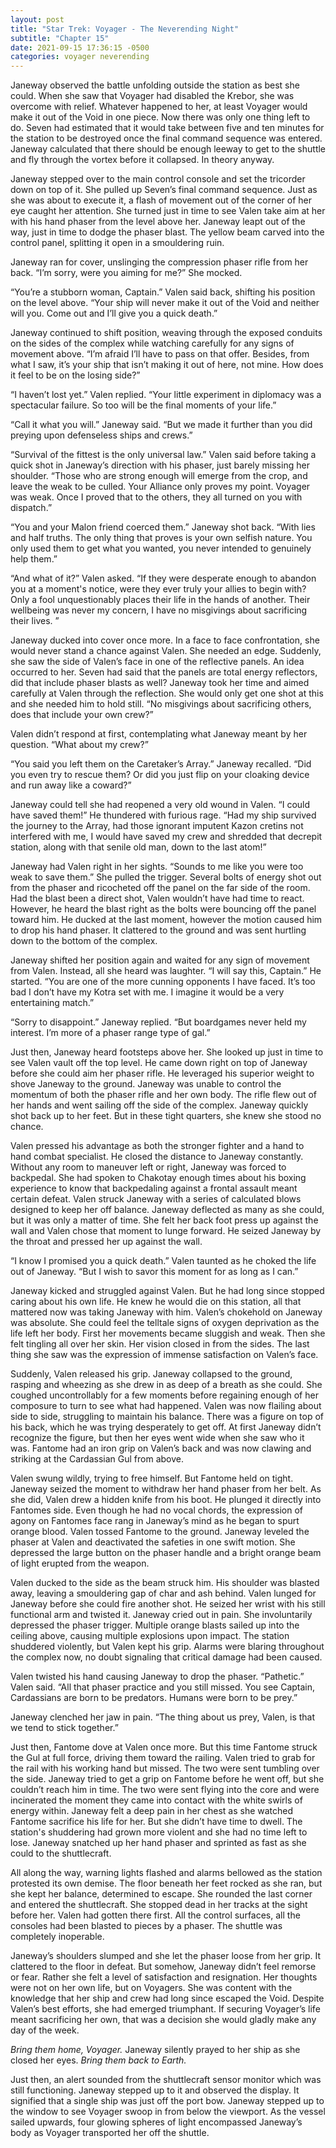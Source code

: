 ```yaml
---
layout: post
title: "Star Trek: Voyager - The Neverending Night"
subtitle: "Chapter 15"
date: 2021-09-15 17:36:15 -0500
categories: voyager neverending
---
```


Janeway observed the battle unfolding outside the station as best she could. When she saw that Voyager had disabled the Krebor, she was overcome with relief. Whatever happened to her, at least Voyager would make it out of the Void in one piece. Now there was only one thing left to do. Seven had estimated that it would take between five and ten minutes for the station to be destroyed once the final command sequence was entered. Janeway calculated that there should be enough leeway to get to the shuttle and fly through the vortex before it collapsed. In theory anyway. 

Janeway stepped over to the main control console and set the tricorder down on top of it. She pulled up Seven’s final command sequence. Just as she was about to execute it, a flash of  movement out of the corner of her eye caught her attention. She turned just in time to see Valen take aim at her with his hand phaser from the level above her. Janeway leapt out of the way, just in time to dodge the phaser blast. The yellow beam carved into the control panel, splitting it open in a smouldering ruin. 

Janeway ran for cover, unslinging the compression phaser rifle from her back. “I’m sorry, were you aiming for me?” She mocked.

“You’re a stubborn woman, Captain.” Valen said back, shifting his position on the level above. “Your ship will never make it out of the Void and neither will you. Come out and I’ll give you a quick death.”

Janeway continued to shift position, weaving through the exposed conduits on the sides of the complex while watching carefully for any signs of movement above. “I’m afraid I’ll have to pass on that offer. Besides, from what I saw, it’s your ship that isn’t making it out of here, not mine. How does it feel to be on the losing side?”

“I haven’t lost yet.” Valen replied. “Your little experiment in diplomacy was a spectacular failure. So too will be the final moments of your life.”

“Call it what you will.” Janeway said. “But we made it further than you did preying upon defenseless ships and crews.”

“Survival of the fittest is the only universal law.” Valen said before taking a quick shot in Janeway’s direction with his phaser, just barely missing her shoulder. “Those who are strong enough will emerge from the crop, and leave the weak to be culled. Your Alliance only proves my point. Voyager was weak. Once I proved that to the others, they all turned on you with dispatch.”

“You and your Malon friend coerced them.” Janeway shot back. “With lies and half truths. The only thing that proves is your own selfish nature. You only used them to get what you wanted, you never intended to genuinely help them.”

“And what of it?” Valen asked. “If they were desperate enough to abandon you at a moment's notice, were they ever truly your allies to begin with? Only a fool unquestionably places their life in the hands of another. Their wellbeing was never my concern, I have no misgivings about sacrificing their lives. ”

Janeway ducked into cover once more. In a face to face confrontation, she would never stand a chance against Valen. She needed an edge. Suddenly, she saw the side of Valen’s face in one of the reflective panels. An idea occurred to her. Seven had said that the panels are total energy reflectors, did that include phaser blasts as well? Janeway took her time and aimed carefully at Valen through the reflection. She would only get one shot at this and she needed him to hold still. “No misgivings about sacrificing others, does that include your own crew?”

Valen didn’t respond at first, contemplating what Janeway meant by her question. “What about my crew?”

“You said you left them on the Caretaker’s Array.” Janeway recalled. “Did you even try to rescue them? Or did you just flip on your cloaking device and run away like a coward?”

Janeway could tell she had reopened a very old wound in Valen. “I could have saved them!” He thundered with furious rage. “Had my ship survived the journey to the Array, had those ignorant imputent Kazon cretins not interfered with me, I would have saved my crew and shredded that decrepit station, along with that senile old man, down to the last atom!”

Janeway had Valen right in her sights. “Sounds to me like you were too weak to save them.” She pulled the trigger. Several bolts of energy shot out from the phaser and ricocheted off the panel on the far side of the room. Had the blast been a direct shot, Valen wouldn’t have had time to react. However, he heard the blast right as the bolts were bouncing off the panel toward him. He ducked at the last moment, however the motion caused him to drop his hand phaser. It clattered to the ground and was sent hurtling down to the bottom of the complex.

Janeway shifted her position again and waited for any sign of movement from Valen. Instead, all she heard was laughter. “I will say this, Captain.” He started. “You are one of the more cunning opponents I have faced. It’s too bad I don’t have my Kotra set with me. I imagine it would be a very entertaining match.”

“Sorry to disappoint.” Janeway replied. “But boardgames never held my interest. I’m more of a phaser range type of gal.”

Just then, Janeway heard footsteps above her. She looked up just in time to see Valen vault off the top level. He came down right on top of Janeway before she could aim her phaser rifle. He leveraged his superior weight to shove Janeway to the ground. Janeway was unable to control the momentum of both the phaser rifle and her own body. The rifle flew out of her hands and went sailing off the side of the complex. Janeway quickly shot back up to her feet. But in these tight quarters, she knew she stood no chance. 

Valen pressed his advantage as both the stronger fighter and a hand to hand combat specialist. He closed the distance to Janeway constantly. Without any room to maneuver left or right, Janeway was forced to backpedal. She had spoken to Chakotay enough times about his boxing experience to know that backpedaling against a frontal assault meant certain defeat. Valen struck Janeway with a series of calculated blows designed to keep her off balance. Janeway deflected as many as she could, but it was only a matter of time. She felt her back foot press up against the wall and Valen chose that moment to lunge forward. He seized Janeway by the throat and pressed her up against the wall. 

“I know I promised you a quick death.” Valen taunted as he choked the life out of Janeway. “But I wish to savor this moment for as long as I can.”

Janeway kicked and struggled against Valen. But he had long since stopped caring about his own life. He knew he would die on this station, all that mattered now was taking Janeway with him. Valen’s chokehold on Janeway was absolute. She could feel the telltale signs of oxygen deprivation as the life left her body. First her movements became sluggish and weak. Then she felt tingling all over her skin. Her vision closed in from the sides. The last thing she saw was the expression of immense satisfaction on Valen’s face.

Suddenly, Valen released his grip. Janeway collapsed to the ground, rasping and wheezing as she drew in as deep of a breath as she could. She coughed uncontrollably for a few moments before regaining enough of her composure to turn to see what had happened. Valen was now flailing about side to side, struggling to maintain his balance. There was a figure on top of his back, which he was trying desperately to get off. At first Janeway didn’t recognize the figure, but then her eyes went wide when she saw who it was. Fantome had an iron grip on Valen’s back and was now clawing and striking at the Cardassian Gul from above.

Valen swung wildly, trying to free himself. But Fantome held on tight. Janeway seized the moment to withdraw her hand phaser from her belt. As she did, Valen drew a hidden knife from his boot. He plunged it directly into Fantomes side. Even though he had no vocal chords, the expression of agony on Fantomes face rang in Janeway’s mind as he began to spurt orange blood. Valen tossed Fantome to the ground. Janeway leveled the phaser at Valen and deactivated the safeties in one swift motion. She depressed the large button on the phaser handle and a bright orange beam of light erupted from the weapon. 

Valen ducked to the side as the beam struck him. His shoulder was blasted away, leaving a smouldering gap of char and ash behind. Valen lunged for Janeway before she could fire another shot. He seized her wrist with his still functional arm and twisted it. Janeway cried out in pain. She involuntarily depressed the phaser trigger. Multiple orange blasts sailed up into the ceiling above, causing multiple explosions upon impact. The station shuddered violently, but Valen kept his grip. Alarms were blaring throughout the complex now, no doubt signaling that critical damage had been caused.

Valen twisted his hand causing Janeway to drop the phaser. “Pathetic.” Valen said. “All that phaser practice and you still missed. You see Captain, Cardassians are born to be predators. Humans were born to be prey.”

Janeway clenched her jaw in pain. “The thing about us prey, Valen, is that we tend to stick together.”

Just then, Fantome dove at Valen once more. But this time Fantome struck the Gul at full force, driving them toward the railing. Valen tried to grab for the rail with his working hand but missed. The two were sent tumbling over the side. Janeway tried to get a grip on Fantome before he went off, but she couldn’t reach him in time. The two were sent flying into the core and were incinerated the moment they came into contact with the white swirls of energy within. Janeway felt a deep pain in her chest as she watched Fantome sacrifice his life for her. But she didn’t have time to dwell. The station's shuddering had grown more violent and she had no time left to lose. Janeway snatched up her hand phaser and sprinted as fast as she could to the shuttlecraft. 

All along the way, warning lights flashed and alarms bellowed as the station protested its own demise. The floor beneath her feet rocked as she ran, but she kept her balance, determined to escape. She rounded the last corner and entered the shuttlecraft. She stopped dead in her tracks at the sight before her. Valen had gotten there first. All the control surfaces, all the consoles had been blasted to pieces by a phaser. The shuttle was completely inoperable. 

Janeway’s shoulders slumped and she let the phaser loose from her grip. It clattered to the floor in defeat. But somehow, Janeway didn’t feel remorse or fear. Rather she felt a level of satisfaction and resignation. Her thoughts were not on her own life, but on Voyagers. She was content with the knowledge that her ship and crew had long since escaped the Void. Despite Valen’s best efforts, she had emerged triumphant. If securing Voyager’s life meant sacrificing her own, that was a decision she would gladly make any day of the week. 

*Bring them home, Voyager.* Janeway silently prayed to her ship as she closed her eyes. *Bring them back to Earth.*

Just then, an alert sounded from the shuttlecraft sensor monitor which was still functioning. Janeway stepped up to it and observed the display. It signified that a single ship was just off the port bow. Janeway stepped up to the window to see Voyager swoop in from below the viewport. As the vessel sailed upwards, four glowing spheres of light encompassed Janeway’s body as Voyager transported her off the shuttle.
